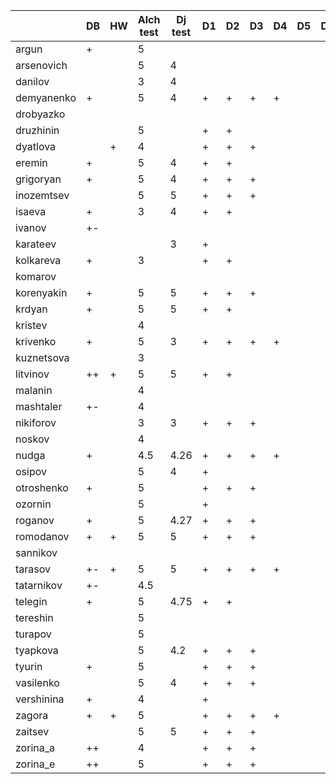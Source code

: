 |            | DB | HW | Alch test | Dj test | D1 | D2 | D3 | D4 | D5 | DF |
|------------|----|----|-----------|---------|----|----|----|----|----|----|
| argun      | +  |    | 5         |         |    |    |    |    |    |    |
| arsenovich |    |    | 5         |  4      |    |    |    |    |    |    |
| danilov    |    |    | 3         |  4      |    |    |    |    |    |    |
| demyanenko | +  |    | 5         |  4      | +  | +  | +  | +  |    |    |
| drobyazko  |    |    |           |         |    |    |    |    |    |    |
| druzhinin  |    |    | 5         |         | +  | +  |    |    |    |    |
| dyatlova   |    | +  | 4         |         | +  | +  | +  |    |    |    |
| eremin     | +  |    | 5         |  4      | +  | +  |    |    |    |    |
| grigoryan  | +  |    | 5         |  4      | +  | +  | +  |    |    |    |
| inozemtsev |    |    | 5         |  5      | +  | +  | +  |    |    |    |
| isaeva     | +  |    | 3         |  4      | +  | +  |    |    |    |    |
| ivanov     | +- |    |           |         |    |    |    |    |    |    |
| karateev   |    |    |           |  3      | +  |    |    |    |    |    |
| kolkareva  | +  |    | 3         |         | +  | +  |    |    |    |    |
| komarov    |    |    |           |         |    |    |    |    |    |    |
| korenyakin | +  |    | 5         |  5      | +  | +  | +  |    |    |    |
| krdyan     | +  |    | 5         |  5      | +  | +  |    |    |    |    |
| kristev    |    |    | 4         |         |    |    |    |    |    |    |
| krivenko   | +  |    | 5         |  3      | +  | +  | +  | +  |    |    |
| kuznetsova |    |    | 3         |         |    |    |    |    |    |    |
| litvinov   | ++ | +  | 5         |  5      | +  | +  |    |    |    |    |
| malanin    |    |    | 4         |         |    |    |    |    |    |    |
| mashtaler  | +- |    | 4         |         |    |    |    |    |    |    |
| nikiforov  |    |    | 3         |  3      | +  | +  | +  |    |    |    |
| noskov     |    |    | 4         |         |    |    |    |    |    |    |
| nudga      | +  |    | 4.5       |  4.26   | +  | +  | +  | +  |    |    |
| osipov     |    |    | 5         |  4      | +  |    |    |    |    |    |
| otroshenko | +  |    | 5         |         | +  | +  | +  |    |    |    |
| ozornin    |    |    | 5         |         | +  |    |    |    |    |    |
| roganov    | +  |    | 5         |  4.27   | +  | +  | +  |    |    |    |
| romodanov  | +  | +  | 5         |  5      | +  | +  | +  |    |    |    |
| sannikov   |    |    |           |         |    |    |    |    |    |    |
| tarasov    | +- | +  | 5         |  5      | +  | +  | +  | +  |    |    |
| tatarnikov | +- |    | 4.5       |         |    |    |    |    |    |    |
| telegin    | +  |    | 5         |  4.75   | +  | +  |    |    |    |    |
| tereshin   |    |    | 5         |         |    |    |    |    |    |    |
| turapov    |    |    | 5         |         |    |    |    |    |    |    |
| tyapkova   |    |    | 5         |  4.2    | +  | +  | +  |    |    |    |
|   tyurin   | +  |    | 5         |         | +  | +  | +  |    |    |    |
|  vasilenko |    |    | 5         |  4      | +  | +  | +  |    |    |    |
| vershinina | +  |    | 4         |         | +  |    |    |    |    |    |
|   zagora   | +  | +  | 5         |         | +  | +  | +  | +  |    |    |
|   zaitsev  |    |    | 5         |  5      | +  | +  | +  |    |    |    |
|  zorina_a  | ++ |    | 4         |         | +  | +  | +  |    |    |    |
|  zorina_e  | ++ |    | 5         |         | +  | +  | +  |    |    |    |
